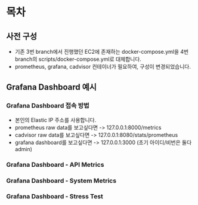 # 목차

## 사전 구성

- 기존 3번 branch에서 진행했던 EC2에 존재하는 docker-compose.yml을 4번 branch의 scripts/docker-compose.yml로 대체합니다.
- prometheus, grafana, cadvisor 컨테이너가 필요하여, 구성이 변경되었습니다.

## Grafana Dashboard 예시

### Grafana Dashboard 접속 방법
- 본인의 Elastic IP 주소를 사용합니다.
- prometheus raw data를 보고싶다면 -> 127.0.0.1:8000/metrics
- cadvisor raw data를 보고싶다면 -> 127.0.0.1:8080/stats/prometheus
- grafana dashboard를 보고싶다면 -> 127.0.0.1:3000 (초기 아이디/비번은 둘다 admin)

### Grafana Dashboard - API Metrics

### Grafana Dashboard - System Metrics

### Grafana Dashboard - Stress Test
